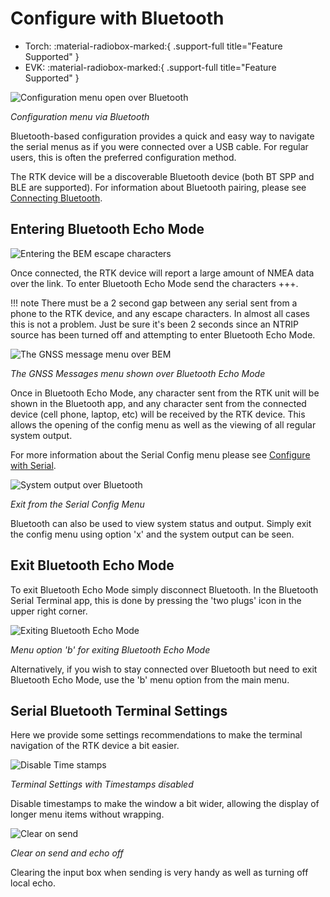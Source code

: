 # Configure with Bluetooth

<!--
Compatibility Icons
====================================================================================

:material-radiobox-marked:{ .support-full title="Feature Supported" }
:material-radiobox-indeterminate-variant:{ .support-partial title="Feature Partially Supported" }
:material-radiobox-blank:{ .support-none title="Feature Not Supported" }
-->

<div class="grid cards fill" markdown>

- Torch: :material-radiobox-marked:{ .support-full title="Feature Supported" }
- EVK: :material-radiobox-marked:{ .support-full title="Feature Supported" }

</div>

![Configuration menu open over Bluetooth](img/Bluetooth/SparkFun%20RTK%20BEM%20-%20Config%20Menu.png)

*Configuration menu via Bluetooth*

Bluetooth-based configuration provides a quick and easy way to navigate the serial menus as if you were connected over a USB cable. For regular users, this is often the preferred configuration method.

The RTK device will be a discoverable Bluetooth device (both BT SPP and BLE are supported). For information about Bluetooth pairing, please see [Connecting Bluetooth](connecting_bluetooth.md).

## Entering Bluetooth Echo Mode

![Entering the BEM escape characters](img/Bluetooth/SparkFun%20RTK%20BEM%20-%20EscapeCharacters.png)

Once connected, the RTK device will report a large amount of NMEA data over the link. To enter Bluetooth Echo Mode send the characters +++.

!!! note
	There must be a 2 second gap between any serial sent from a phone to the RTK device, and any escape characters. In almost all cases this is not a problem. Just be sure it's been 2 seconds since an NTRIP source has been turned off and attempting to enter Bluetooth Echo Mode.

![The GNSS message menu over BEM](img/Bluetooth/SparkFun%20RTK%20BEM%20-%20Config%20Menu.png)

*The GNSS Messages menu shown over Bluetooth Echo Mode*

Once in Bluetooth Echo Mode, any character sent from the RTK unit will be shown in the Bluetooth app, and any character sent from the connected device (cell phone, laptop, etc) will be received by the RTK device. This allows the opening of the config menu as well as the viewing of all regular system output.

For more information about the Serial Config menu please see [Configure with Serial](configure_with_serial.md).

![System output over Bluetooth](img/Bluetooth/SparkFun%20RTK%20BEM%20-%20System%20Output.png)

*Exit from the Serial Config Menu*

Bluetooth can also be used to view system status and output. Simply exit the config menu using option 'x' and the system output can be seen.

## Exit Bluetooth Echo Mode

To exit Bluetooth Echo Mode simply disconnect Bluetooth. In the Bluetooth Serial Terminal app, this is done by pressing the 'two plugs' icon in the upper right corner.

![Exiting Bluetooth Echo Mode](img/Bluetooth/SparkFun%20RTK%20BEM%20-%20Exit%20BEM.png)

*Menu option 'b' for exiting Bluetooth Echo Mode*

Alternatively, if you wish to stay connected over Bluetooth but need to exit Bluetooth Echo Mode, use the 'b' menu option from the main menu.

## Serial Bluetooth Terminal Settings

Here we provide some settings recommendations to make the terminal navigation of the RTK device a bit easier.

![Disable Time stamps](img/Bluetooth/SparkFun%20RTK%20BEM%20-%20Settings%20Terminal.png)

*Terminal Settings with Timestamps disabled*

Disable timestamps to make the window a bit wider, allowing the display of longer menu items without wrapping.

![Clear on send](img/Bluetooth/SparkFun%20RTK%20BEM%20-%20Settings.png)

*Clear on send and echo off*

Clearing the input box when sending is very handy as well as turning off local echo.
